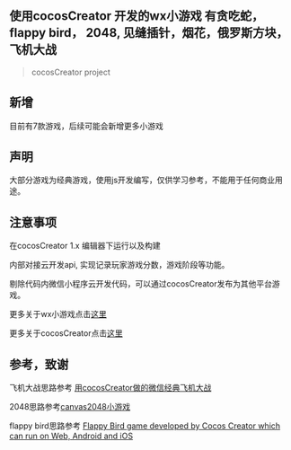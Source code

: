## 使用cocosCreator 开发的wx小游戏 有贪吃蛇，flappy bird， 2048, 见缝插针，烟花，俄罗斯方块， 飞机大战

> cocosCreator project

## 新增
目前有7款游戏，后续可能会新增更多小游戏

## 声明
大部分游戏为经典游戏，使用js开发编写，仅供学习参考，不能用于任何商业用途。

## 注意事项 
在cocosCreator 1.x 编辑器下运行以及构建

内部对接云开发api, 实现记录玩家游戏分数，游戏阶段等功能。

剔除代码内微信小程序云开发代码，可以通过cocosCreator发布为其他平台游戏。

更多关于wx小游戏点击[这里](https://developers.weixin.qq.com/minigame/dev/index.html)

更多关于cocosCreator点击[这里](http://www.cocos.com/)

## 参考，致谢
飞机大战思路参考 [用cocosCreator做的微信经典飞机大战](https://github.com/A123asdo11/aircraft_war)

2048思路参考[canvas2048小游戏](https://github.com/geekape/canvas2048)

flappy bird思路参考 [Flappy Bird game developed by Cocos Creator which can run on Web, Android and iOS](https://github.com/AvatarQing/FlappyBird)


